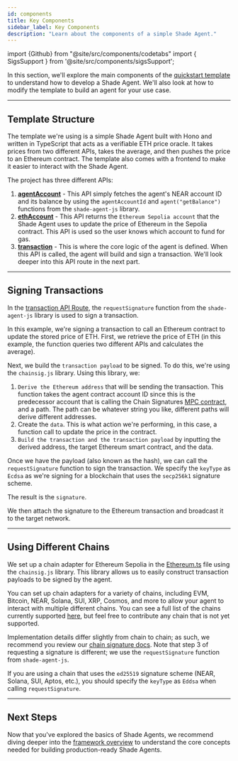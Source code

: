 ```yaml
---
id: components
title: Key Components
sidebar_label: Key Components
description: "Learn about the components of a simple Shade Agent."
---
```


import {Github} from "@site/src/components/codetabs"
import { SigsSupport } from '@site/src/components/sigsSupport';

In this section, we'll explore the main components of the [quickstart template](https://github.com/NearDeFi/shade-agent-template) to understand how to develop a Shade Agent. We'll also look at how to modify the template to build an agent for your use case.


---

## Template Structure

The template we're using is a simple Shade Agent built with Hono and written in TypeScript that acts as a verifiable ETH price oracle. It takes prices from two different APIs, takes the average, and then pushes the price to an Ethereum contract. The template also comes with a frontend to make it easier to interact with the Shade Agent.

The project has three different APIs:
1) [**agentAccount**](https://github.com/NearDeFi/shade-agent-template/blob/main/src/routes/agentAccount.ts) - This API simply fetches the agent's NEAR account ID and its balance by using the `agentAccountId` and `agent("getBalance")` functions from the `shade-agent-js` library.
2) [**ethAccount**](https://github.com/NearDeFi/shade-agent-template/blob/main/src/routes/ethAccount.ts) - This API returns the `Ethereum Sepolia account` that the Shade Agent uses to update the price of Ethereum in the Sepolia contract. This API is used so the user knows which account to fund for gas.
3) [**transaction**](https://github.com/NearDeFi/shade-agent-template/blob/main/src/routes/transaction.ts) - This is where the core logic of the agent is defined. When this API is called, the agent will build and sign a transaction. We'll look deeper into this API route in the next part.

---

## Signing Transactions

In the [transaction API Route](https://github.com/NearDeFi/shade-agent-template/blob/main/src/routes/transaction.ts), the `requestSignature` function from the `shade-agent-js` library is used to sign a transaction.

In this example, we're signing a transaction to call an Ethereum contract to update the stored price of ETH. First, we retrieve the price of ETH (in this example, the function queries two different APIs and calculates the average).

<Github fname="transaction.ts" language="javascript"
    url="https://github.com/NearDeFi/shade-agent-template/blob/fix-vulnerabilities/src/routes/transaction.ts#L25"
    start="25" end="25" />

Next, we build the `transaction payload` to be signed. To do this, we're using the `chainsig.js` library. 
Using this library, we:
1. `Derive the Ethereum address` that will be sending the transaction. This function takes the agent contract account ID since this is the predecessor account that is calling the Chain Signatures [MPC contract](https://github.com/Near-One/mpc/tree/main/libs/chain-signatures/contract), and a path. The path can be whatever string you like, different paths will derive different addresses.
2. Create the `data`. This is what action we're performing, in this case, a function call to update the price in the contract.
3. `Build the transaction and the transaction payload` by inputting the derived address, the target Ethereum smart contract, and the data.

<Github fname="transaction.ts" language="javascript"
    url="https://github.com/NearDeFi/shade-agent-template/blob/fix-vulnerabilities/src/routes/transaction.ts#L64-L80"
    start="65" end="81" />

Once we have the payload (also known as the hash), we can call the `requestSignature` function to sign the transaction. We specify the `keyType` as `Ecdsa` as we're signing for a blockchain that uses the `secp256k1` signature scheme.

<Github fname="transaction.ts" language="javascript"
    url="https://github.com/NearDeFi/shade-agent-template/blob/fix-vulnerabilities/src/routes/transaction.ts#L37-L40"
    start="37" end="41" />

The result is the `signature`.

We then attach the signature to the Ethereum transaction and broadcast it to the target network.

<Github fname="transaction.ts" language="javascript"
    url="https://github.com/NearDeFi/shade-agent-template/blob/fix-vulnerabilities/src/routes/transaction.ts#L44-L50"
    start="44" end="51" />

---

## Using Different Chains 

We set up a chain adapter for Ethereum Sepolia in the [Ethereum.ts](https://github.com/NearDeFi/shade-agent-template/blob/main/src/utils/ethereum.ts) file using the `chainsig.js` library. This library allows us to easily construct transaction payloads to be signed by the agent. 

<Github fname="transaction.ts" language="javascript"
    url="https://github.com/NearDeFi/shade-agent-template/blob/fix-vulnerabilities/src/utils/ethereum.ts#L42-L51"
    start="42" end="51" />

You can set up chain adapters for a variety of chains, including EVM, Bitcoin, NEAR, Solana, SUI, XRP, Cosmos, and more to allow your agent to interact with multiple different chains. You can see a full list of the chains currently supported [here](https://github.com/NearDeFi/chainsig.js/tree/main?tab=readme-ov-file#supported-chains), but feel free to contribute any chain that is not yet supported.

Implementation details differ slightly from chain to chain; as such, we recommend you review our [chain signature docs](../../../chain-abstraction/chain-signatures/implementation.md). Note that step 3 of requesting a signature is different; we use the `requestSignature` function from `shade-agent-js`.

If you are using a chain that uses the `ed25519` signature scheme (NEAR, Solana, SUI, Aptos, etc.), you should specify the `keyType` as `Eddsa` when calling `requestSignature`.

--- 

## Next Steps

Now that you've explored the basics of Shade Agents, we recommend diving deeper into the [framework overview](../framework/overview.md) to understand the core concepts needed for building production-ready Shade Agents.

<SigsSupport />